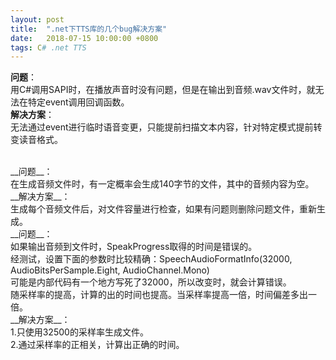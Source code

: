 ```yaml
---
layout: post
title:  ".net下TTS库的几个bug解决方案"
date:   2018-07-15 10:00:00 +0800
tags: C# .net TTS
---
```

__问题__：<br/>
用C#调用SAPI时，在播放声音时没有问题，但是在输出到音频.wav文件时，就无法在特定event调用回调函数。<br/>
__解决方案__：<br/>
无法通过event进行临时语音变更，只能提前扫描文本内容，针对特定模式提前转变读音格式。

<br/>
__问题__：<br/>
在生成音频文件时，有一定概率会生成140字节的文件，其中的音频内容为空。<br/>
__解决方案__：<br/>
生成每个音频文件后，对文件容量进行检查，如果有问题则删除问题文件，重新生成。

<br/>
__问题__：<br/>
如果输出音频到文件时，SpeakProgress取得的时间是错误的。<br/>
经测试，设置下面的参数时比较精确：SpeechAudioFormatInfo(32000, AudioBitsPerSample.Eight, AudioChannel.Mono)<br/>
可能是内部代码有一个地方写死了32000，所以改变时，就会计算错误。<br/>
随采样率的提高，计算的出的时间也提高。当采样率提高一倍，时间偏差多出一倍。<br/>
__解决方案__：<br/>
1.只使用32500的采样率生成文件。<br/>
2.通过采样率的正相关，计算出正确的时间。
